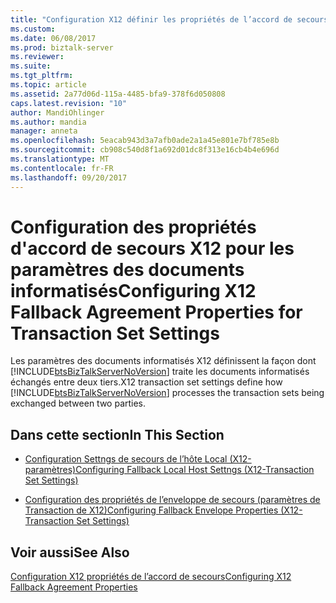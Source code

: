 ```yaml
---
title: "Configuration X12 définir les propriétés de l’accord de secours pour la Transaction paramètres | Documents Microsoft"
ms.custom: 
ms.date: 06/08/2017
ms.prod: biztalk-server
ms.reviewer: 
ms.suite: 
ms.tgt_pltfrm: 
ms.topic: article
ms.assetid: 2a77d06d-115a-4485-bfa9-378f6d050808
caps.latest.revision: "10"
author: MandiOhlinger
ms.author: mandia
manager: anneta
ms.openlocfilehash: 5eacab943d3a7afb0ade2a1a45e801e7bf785e8b
ms.sourcegitcommit: cb908c540d8f1a692d01dc8f313e16cb4b4e696d
ms.translationtype: MT
ms.contentlocale: fr-FR
ms.lasthandoff: 09/20/2017
---
```

# <a name="configuring-x12-fallback-agreement-properties-for-transaction-set-settings"></a><span data-ttu-id="776f3-102">Configuration des propriétés d'accord de secours X12 pour les paramètres des documents informatisés</span><span class="sxs-lookup"><span data-stu-id="776f3-102">Configuring X12 Fallback Agreement Properties for Transaction Set Settings</span></span>
<span data-ttu-id="776f3-103">Les paramètres des documents informatisés X12 définissent la façon dont [!INCLUDE[btsBizTalkServerNoVersion](../includes/btsbiztalkservernoversion-md.md)] traite les documents informatisés échangés entre deux tiers.</span><span class="sxs-lookup"><span data-stu-id="776f3-103">X12 transaction set settings define how [!INCLUDE[btsBizTalkServerNoVersion](../includes/btsbiztalkservernoversion-md.md)] processes the transaction sets being exchanged between two parties.</span></span>  
  
## <a name="in-this-section"></a><span data-ttu-id="776f3-104">Dans cette section</span><span class="sxs-lookup"><span data-stu-id="776f3-104">In This Section</span></span>  
  
-   [<span data-ttu-id="776f3-105">Configuration Settngs de secours de l’hôte Local (X12-paramètres)</span><span class="sxs-lookup"><span data-stu-id="776f3-105">Configuring Fallback Local Host Settngs (X12-Transaction Set Settings)</span></span>](../core/configuring-fallback-local-host-settngs-x12-transaction-set-settings.md)  
  
-   [<span data-ttu-id="776f3-106">Configuration des propriétés de l’enveloppe de secours (paramètres de Transaction de X12)</span><span class="sxs-lookup"><span data-stu-id="776f3-106">Configuring Fallback Envelope Properties (X12-Transaction Set Settings)</span></span>](../core/configuring-fallback-envelope-properties-x12-transaction-set-settings.md)  
  
## <a name="see-also"></a><span data-ttu-id="776f3-107">Voir aussi</span><span class="sxs-lookup"><span data-stu-id="776f3-107">See Also</span></span>  
 [<span data-ttu-id="776f3-108">Configuration X12 propriétés de l’accord de secours</span><span class="sxs-lookup"><span data-stu-id="776f3-108">Configuring X12 Fallback Agreement Properties</span></span>](../core/configuring-x12-fallback-agreement-properties.md)